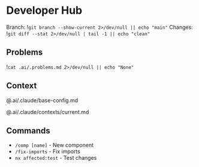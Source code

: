 # Developer Hub
Branch: !`git branch --show-current 2>/dev/null || echo "main"`
Changes: !`git diff --stat 2>/dev/null | tail -1 || echo "clean"`

## Problems
!`cat .ai/.problems.md 2>/dev/null || echo "None"`

## Context
@.ai/.claude/base-config.md

<!-- Dynamic imports based on location -->
@.ai/.claude/contexts/current.md

## Commands
- `/comp [name]` - New component
- `/fix-imports` - Fix imports
- `nx affected:test` - Test changes
